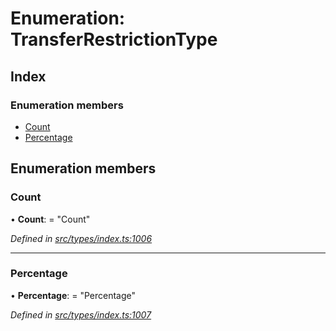 # Enumeration: TransferRestrictionType

## Index

### Enumeration members

* [Count](transferrestrictiontype.md#count)
* [Percentage](transferrestrictiontype.md#percentage)

## Enumeration members

###  Count

• **Count**: = "Count"

*Defined in [src/types/index.ts:1006](https://github.com/PolymathNetwork/polymesh-sdk/blob/56921667/src/types/index.ts#L1006)*

___

###  Percentage

• **Percentage**: = "Percentage"

*Defined in [src/types/index.ts:1007](https://github.com/PolymathNetwork/polymesh-sdk/blob/56921667/src/types/index.ts#L1007)*

